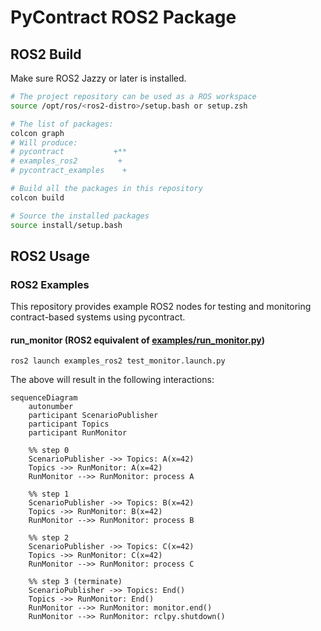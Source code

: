 # PyContract ROS2 Package

## ROS2 Build

Make sure ROS2 Jazzy or later is installed.

```bash
# The project repository can be used as a ROS workspace
source /opt/ros/<ros2-distro>/setup.bash or setup.zsh

# The list of packages:
colcon graph
# Will produce:
# pycontract           +**
# examples_ros2         + 
# pycontract_examples    +

# Build all the packages in this repository
colcon build

# Source the installed packages
source install/setup.bash
```

## ROS2 Usage

### ROS2 Examples

This repository provides example ROS2 nodes for testing and monitoring contract-based systems using pycontract.

#### run_monitor (ROS2 equivalent of [examples/run_monitor.py](./examples/run_monitor.py))

```shell
ros2 launch examples_ros2 test_monitor.launch.py
```

The above will result in the following interactions:

```mermaid
sequenceDiagram
    autonumber
    participant ScenarioPublisher
    participant Topics
    participant RunMonitor

    %% step 0
    ScenarioPublisher ->> Topics: A(x=42)
    Topics ->> RunMonitor: A(x=42)
    RunMonitor -->> RunMonitor: process A

    %% step 1
    ScenarioPublisher ->> Topics: B(x=42)
    Topics ->> RunMonitor: B(x=42)
    RunMonitor -->> RunMonitor: process B

    %% step 2
    ScenarioPublisher ->> Topics: C(x=42)
    Topics ->> RunMonitor: C(x=42)
    RunMonitor -->> RunMonitor: process C

    %% step 3 (terminate)
    ScenarioPublisher ->> Topics: End()
    Topics ->> RunMonitor: End()
    RunMonitor -->> RunMonitor: monitor.end()
    RunMonitor -->> RunMonitor: rclpy.shutdown()
```

